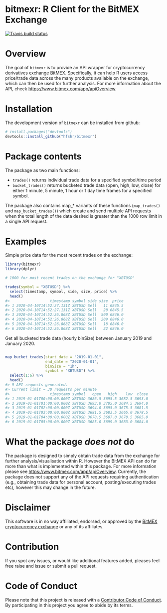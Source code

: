 
# bitmexr: R Client for the BitMEX Exchange

[![Travis build
status](https://travis-ci.org/hfshr/bitmexr.svg?branch=master)](https://travis-ci.org/hfshr/bitmexr)

# Overview

The goal of `bitmexr` is to provide an API wrapper for cryptocurrency
derivatives exchange [BitMEX](https://www.bitmex.com/). Specifically, it
can help R users access price/trade data across the many products
available on the exchange, which can then be used for further analysis.
For more information about the API, check
<https://www.bitmex.com/app/apiOverview>.

# Installation

The development version of `bitmexr` can be installed from github:

``` r
# install.packages("devtools")
devtools::install_github("hfshr/bitmexr")
```

# Package contents

The package as two main functions:

  - `trades()` returns individual trade data for a specified symbol/time
    period
  - `bucket_trades()` returns bucketed trade data (open, high, low,
    close) for either 1 minute, 5 minute, 1 hour or 1 day time frames
    for a specified symbol.

The package also contains map\_\* variants of these functions
(`map_trades()` and `map_bucket_trades()`) which create and send
multiple API requests when the total length of the data desired is
greater than the 1000 row limit in a single API request.

# Examples

Simple price data for the most recent trades on the exchange:

``` r
library(bitmexr)
library(dplyr)

# 1000 for most recent trades on the exchange for "XBTUSD"

trades(symbol = "XBTUSD") %>% 
  select(timestamp, symbol, side, size, price) %>% 
  head()
#>                  timestamp symbol side size  price
#> 1 2020-04-10T14:52:27.131Z XBTUSD Sell   11 6845.5
#> 2 2020-04-10T14:52:27.131Z XBTUSD Sell   20 6845.5
#> 3 2020-04-10T14:52:26.868Z XBTUSD Sell  500 6846.0
#> 4 2020-04-10T14:52:26.868Z XBTUSD Sell  209 6846.0
#> 5 2020-04-10T14:52:26.868Z XBTUSD Sell   18 6846.0
#> 6 2020-04-10T14:52:26.868Z XBTUSD Sell   22 6846.0
```

Get all bucketed trade data (hourly binSize) between January 2019 and
January 2020.

``` r

map_bucket_trades(start_date = "2019-01-01", 
                  end_date = "2020-01-01", 
                  binSize = "1h",
                  symbol = "XBTUSD") %>% 
  select(1:6) %>% 
  head()
#> 9 API requests generated.
#> Current limit = 30 requests per minute
#>                  timestamp symbol   open   high    low  close
#> 1 2019-01-01T00:00:00.000Z XBTUSD 3686.5 3695.5 3682.5 3693.0
#> 2 2019-01-01T01:00:00.000Z XBTUSD 3693.0 3705.0 3684.5 3694.0
#> 3 2019-01-01T02:00:00.000Z XBTUSD 3694.0 3695.0 3675.5 3681.5
#> 4 2019-01-01T03:00:00.000Z XBTUSD 3681.5 3683.5 3665.0 3678.5
#> 5 2019-01-01T04:00:00.000Z XBTUSD 3678.5 3687.0 3678.5 3685.0
#> 6 2019-01-01T05:00:00.000Z XBTUSD 3685.0 3699.0 3683.0 3684.0
```

# What the package *does not* do

The package is designed to simply obtain trade data from the exchange
for further analysis/visualisation within R. However the BitMEX API can
do far more than what is implemented within this package. For more
information please see <https://www.bitmex.com/app/apiOverview>.
Currently, the package does not support any of the API requests
requiring authentication (e.g., obtaining trade data for personal
account, posting/executing trades etc), however this may change in the
future.

# Disclaimer

This software is in no way affiliated, endorsed, or approved by the
[BitMEX cryptocurrency exchange](https://www.bitmex.com) or any of its
affiliates.

# Contribution

If you spot any issues, or would like additional features added, pleases
feel free raise and issue or submit a pull request.

# Code of Conduct

Please note that this project is released with a [Contributor Code of
Conduct](CODE_OF_CONDUCT.md). By participating in this project you agree
to abide by its terms.

